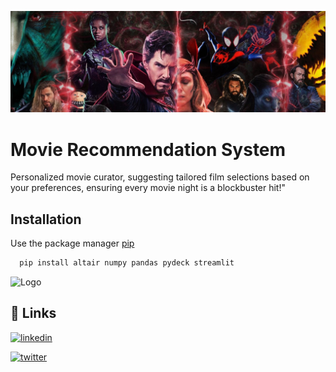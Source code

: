 <p align="center"><img src="https://github.com/pande17827/Movie_Recommendation_System/blob/main/dexe47y-93532dcd-45cd-4381-8758-b6c5535c3a4e.jpg"></p>

# Movie Recommendation System

Personalized movie curator, suggesting tailored film selections based on your preferences, ensuring every movie night is a blockbuster hit!"


## Installation

Use the package manager [pip](https://pip.pypa.io/en/stable/)

```bash
  pip install altair numpy pandas pydeck streamlit
```
    
![Logo](https://i.ibb.co/RCq5VXf/Beige-Minimal-Personal-Make-Up-Artist-Logo.png)


## 🔗 Links


[![linkedin](https://img.shields.io/badge/linkedin-0A66C2?style=for-the-badge&logo=linkedin&logoColor=white)](https://www.linkedin.com/in/vikas-kumar-547645142/)  

[![twitter](https://img.shields.io/badge/twitter-1DA1F2?style=for-the-badge&logo=twitter&logoColor=white)](https://twitter.com/pande17827)



